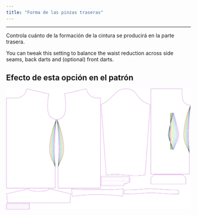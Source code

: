```yaml
---
title: "Forma de las pinzas traseras"
---
```


***

Controla cuánto de la formación de la cintura se producirá en la parte trasera.

You can tweak this setting to balance the waist reduction across side seams, back darts and (optional) front darts.

## Efecto de esta opción en el patrón

![Esta imagen muestra el efecto de esta opción superponiendo varias variantes que tienen un valor diferente para esta opción](simon_backdartshaping_sample.svg "Efecto de esta opción en el patrón")
